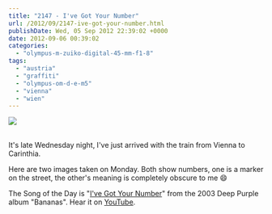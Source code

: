 ```yaml
---
title: "2147 - I've Got Your Number"
url: /2012/09/2147-ive-got-your-number.html
publishDate: Wed, 05 Sep 2012 22:39:02 +0000
date: 2012-09-06 00:39:02
categories: 
  - "olympus-m-zuiko-digital-45-mm-f1-8"
tags: 
  - "austria"
  - "graffiti"
  - "olympus-om-d-e-m5"
  - "vienna"
  - "wien"
---
```

<div class="container">
<div class="center"><a target="_blank" href="https://d25zfm9zpd7gm5.cloudfront.net/1200x1200/2012/20120903_084351_lr.jpg"><img src="https://d25zfm9zpd7gm5.cloudfront.net/0600x0600/2012/20120903_084351_lr.jpg" /></a></div>
</div>
<br />

It's late Wednesday night, I've just arrived with the train from Vienna to Carinthia.

<a target="_blank" href="https://d25zfm9zpd7gm5.cloudfront.net/1200x1200/2012/20120903_174134_lr.jpg"><img style="margin: 0pt 10px 0pt 0px; float: left;" src="https://d25zfm9zpd7gm5.cloudfront.net/0150x0150/2012/20120903_174134_lr.jpg" alt="" border="0" /></a> Here are two images taken on Monday. Both show numbers, one is a marker on the street, the other's meaning is completely obscure to me 😄

 The Song of the Day is "<a href="http://www.lyricsmode.com/lyrics/d/deep_purple/ive_got_your_number.html" target="_blank">I've Got Your Number</a>" from the 2003 Deep Purple album "Bananas". Hear it on <a href="http://www.youtube.com/watch?v=Hna9FFmQpmU" target="_blank">YouTube</a>.
